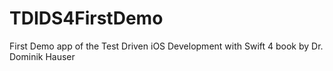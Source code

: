 # TDIDS4FirstDemo
First Demo app of the Test Driven iOS Development with Swift 4 book by Dr. Dominik Hauser
